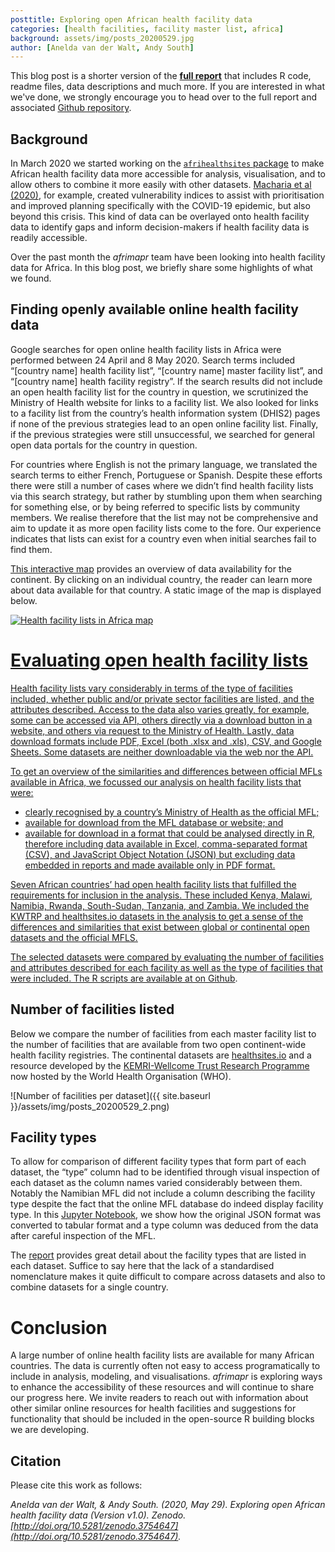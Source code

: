 ```yaml
---
posttitle: Exploring open African health facility data
categories: [health facilities, facility master list, africa]
background: assets/img/posts_20200529.jpg
author: [Anelda van der Walt, Andy South]
---
```


This blog post is a shorter version of the **[full report](https://rpubs.com/anelda/african-mfls)** that includes R code, readme files, data descriptions and much more. If you are interested in what we've done, we strongly encourage you to head over to the full report and associated [Github repository](https://github.com/anelda/african-open-mfls/). 

## Background
In March 2020 we started working on the [`afrihealthsites` package](http://afrimapr.org/code) to make African health facility data more accessible for analysis, visualisation, and to allow others to combine it more easily with other datasets. [Macharia et al (2020)](https://www.medrxiv.org/content/10.1101/2020.05.27.20113803v1), for example, created vulnerability indices to assist with prioritisation and improved planning specifically with the COVID-19 epidemic, but also beyond this crisis. This kind of data can be overlayed onto health facility data to identify gaps and inform decision-makers if health facility data is readily accessible.

Over the past month the _afrimapr_ team have been looking into health facility data for Africa. In this blog post, we briefly share some highlights of what we found.

## Finding openly available online health facility data

Google searches for open online health facility lists in Africa were performed between 24 April and 8 May 2020. Search terms included “[country name] health facility list”, “[country name] master facility list”, and “[country name] health facility registry”. If the search results did not include an open health facility list for the country in question, we scrutinized the Ministry of Health website for links to a facility list. We also looked for links to a facility list from the country’s health information system (DHIS2) pages if none of the previous strategies lead to an open online facility list. Finally, if the previous strategies were still unsuccessful, we searched for general open data portals for the country in question.

For countries where English is not the primary language, we translated the search terms to either French, Portuguese or Spanish. Despite these efforts there were still a number of cases where we didn’t find health facility lists via this search strategy, but rather by stumbling upon them when searching for something else, or by being referred to specific lists by community members. We realise therefore that the list may not be comprehensive and aim to update it as more open facility lists come to the fore. Our experience indicates that lists can exist for a country even when initial searches fail to find them.

[This interactive map](https://rpubs.com/anelda/health-facility-lists-africa-map) provides an overview of data availability for the continent. By clicking on an individual country, the reader can learn more about data available for that country. A static image of the map is displayed below.

<a href="https://rpubs.com/anelda/health-facility-lists-africa-map"><img src="{{ site.baseurl }}/assets/img/posts_20200529_1.png" alt="Health facility lists in Africa map">


# Evaluating open health facility lists 

Health facility lists vary considerably in terms of the type of facilities included, whether public and/or private sector facilities are listed, and the attributes described. Access to the data also varies greatly, for example, some can be accessed via API, others directly via a download button in a website, and others via request to the Ministry of Health. Lastly, data download formats include PDF, Excel (both .xlsx and .xls), CSV, and Google Sheets. Some datasets are neither downloadable via the web nor the API. 

To get an overview of the similarities and differences between official MFLs available in Africa, we focussed our analysis on health facility lists that were:

- clearly recognised by a country’s Ministry of Health as the official MFL;
- available for download from the MFL database or website; and
- available for download in a format that could be analysed directly in R, therefore including data available in Excel, comma-separated format (CSV), and JavaScript Object Notation (JSON) but excluding data embedded in reports and made available only in PDF format.

Seven African countries’ had open health facility lists that fulfilled the requirements for inclusion in the analysis. These included Kenya, Malawi, Namibia, Rwanda, South-Sudan, Tanzania, and Zambia. We included the KWTRP and healthsites.io datasets in the analysis to get a sense of the differences and similarities that exist between global or continental open datasets and the official MFLS.

The selected datasets were compared by evaluating the number of facilities and attributes described for each facility as well as the type of facilities that were included. The R scripts are available at on [Github](https://github.com/anelda/african_open_mfls/).

## Number of facilities listed

Below we compare the number of facilities from each master facility list to the number of facilities that are available from two open continent-wide health facility registries. The continental datasets are [healthsites.io](https://healthsites.io/) and a resource developed by the [KEMRI-Wellcome Trust Research Programme](https://pubmed.ncbi.nlm.nih.gov/31346183/) now hosted by the World Health Organisation (WHO).

![Number of facilities per dataset]({{ site.baseurl }}/assets/img/posts_20200529_2.png)

## Facility types

To allow for comparison of different facility types that form part of each dataset, the “type” column had to be identified through visual inspection of each dataset as the column names varied considerably between them. Notably the Namibian MFL did not include a column describing the facility type despite the fact that the online MFL database do indeed display facility type. In this [Jupyter Notebook](https://github.com/anelda/african-open-mfls/blob/master/python_notebooks/namibia_mfl_convert.ipynb), we show how the original JSON format was converted to tabular format and a type column was deduced from the data after careful inspection of the MFL.

The [report](https://rpubs.com/anelda/african-mfls) provides great detail about the facility types that are listed in each dataset. Suffice to say here that the lack of a standardised nomenclature makes it quite difficult to compare across datasets and also to combine datasets for a single country.

# Conclusion

A large number of online health facility lists are available for many African countries. The data is currently often not easy to access programatically to include in analysis, modeling, and visualisations. _afrimapr_ is exploring ways to enhance the accessibility of these resources and will continue to share our progress here.  We invite readers to reach out with information about other similar online resources for health facilities and suggestions for functionality that should be included in the open-source R building blocks we are developing.

## Citation

Please cite this work as follows:

_Anelda van der Walt, & Andy South. (2020, May 29). Exploring open African health facility data (Version v1.0). Zenodo. [http://doi.org/10.5281/zenodo.3754647](http://doi.org/10.5281/zenodo.3754647)._
